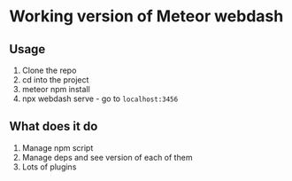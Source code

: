 # Working version of Meteor webdash

## Usage

1. Clone the repo
1. cd into the project
1. meteor npm install
1. npx webdash serve - go to `localhost:3456`


## What does it do

1. Manage npm script
1. Manage deps and see version of each of them
1. Lots of plugins
